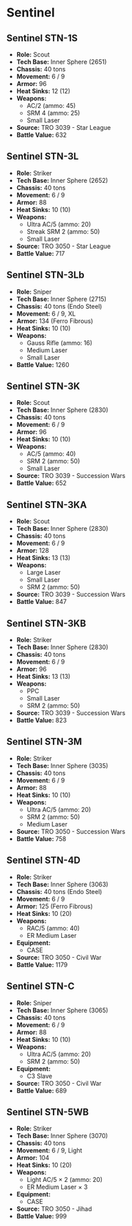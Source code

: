 # Sentinel
## Sentinel STN-1S
- **Role:** Scout
- **Tech Base:** Inner Sphere (2651)
- **Chassis:** 40 tons
- **Movement:** 6 / 9
- **Armor:** 96
- **Heat Sinks:** 12 (12)
- **Weapons:**
  - AC/2 (ammo: 45)
  - SRM 4 (ammo: 25)
  - Small Laser
- **Source:** TRO 3039 - Star League
- **Battle Value:** 632

## Sentinel STN-3L
- **Role:** Striker
- **Tech Base:** Inner Sphere (2652)
- **Chassis:** 40 tons
- **Movement:** 6 / 9
- **Armor:** 88
- **Heat Sinks:** 10 (10)
- **Weapons:**
  - Ultra AC/5 (ammo: 20)
  - Streak SRM 2 (ammo: 50)
  - Small Laser
- **Source:** TRO 3050 - Star League
- **Battle Value:** 717

## Sentinel STN-3Lb
- **Role:** Sniper
- **Tech Base:** Inner Sphere (2715)
- **Chassis:** 40 tons (Endo Steel)
- **Movement:** 6 / 9, XL
- **Armor:** 134 (Ferro Fibrous)
- **Heat Sinks:** 10 (10)
- **Weapons:**
  - Gauss Rifle (ammo: 16)
  - Medium Laser
  - Small Laser
- **Battle Value:** 1260

## Sentinel STN-3K
- **Role:** Scout
- **Tech Base:** Inner Sphere (2830)
- **Chassis:** 40 tons
- **Movement:** 6 / 9
- **Armor:** 96
- **Heat Sinks:** 10 (10)
- **Weapons:**
  - AC/5 (ammo: 40)
  - SRM 2 (ammo: 50)
  - Small Laser
- **Source:** TRO 3039 - Succession Wars
- **Battle Value:** 652

## Sentinel STN-3KA
- **Role:** Scout
- **Tech Base:** Inner Sphere (2830)
- **Chassis:** 40 tons
- **Movement:** 6 / 9
- **Armor:** 128
- **Heat Sinks:** 13 (13)
- **Weapons:**
  - Large Laser
  - Small Laser
  - SRM 2 (ammo: 50)
- **Source:** TRO 3039 - Succession Wars
- **Battle Value:** 847

## Sentinel STN-3KB
- **Role:** Striker
- **Tech Base:** Inner Sphere (2830)
- **Chassis:** 40 tons
- **Movement:** 6 / 9
- **Armor:** 96
- **Heat Sinks:** 13 (13)
- **Weapons:**
  - PPC
  - Small Laser
  - SRM 2 (ammo: 50)
- **Source:** TRO 3039 - Succession Wars
- **Battle Value:** 823

## Sentinel STN-3M
- **Role:** Striker
- **Tech Base:** Inner Sphere (3035)
- **Chassis:** 40 tons
- **Movement:** 6 / 9
- **Armor:** 88
- **Heat Sinks:** 10 (10)
- **Weapons:**
  - Ultra AC/5 (ammo: 20)
  - SRM 2 (ammo: 50)
  - Medium Laser
- **Source:** TRO 3050 - Succession Wars
- **Battle Value:** 758

## Sentinel STN-4D
- **Role:** Striker
- **Tech Base:** Inner Sphere (3063)
- **Chassis:** 40 tons (Endo Steel)
- **Movement:** 6 / 9
- **Armor:** 125 (Ferro Fibrous)
- **Heat Sinks:** 10 (20)
- **Weapons:**
  - RAC/5 (ammo: 40)
  - ER Medium Laser
- **Equipment:**
  - CASE
- **Source:** TRO 3050 - Civil War
- **Battle Value:** 1179

## Sentinel STN-C
- **Role:** Sniper
- **Tech Base:** Inner Sphere (3065)
- **Chassis:** 40 tons
- **Movement:** 6 / 9
- **Armor:** 88
- **Heat Sinks:** 10 (10)
- **Weapons:**
  - Ultra AC/5 (ammo: 20)
  - SRM 2 (ammo: 50)
- **Equipment:**
  - C3 Slave
- **Source:** TRO 3050 - Civil War
- **Battle Value:** 689

## Sentinel STN-5WB
- **Role:** Striker
- **Tech Base:** Inner Sphere (3070)
- **Chassis:** 40 tons
- **Movement:** 6 / 9, Light
- **Armor:** 104
- **Heat Sinks:** 10 (20)
- **Weapons:**
  - Light AC/5 × 2 (ammo: 20)
  - ER Medium Laser × 3
- **Equipment:**
  - CASE
- **Source:** TRO 3050 - Jihad
- **Battle Value:** 999


